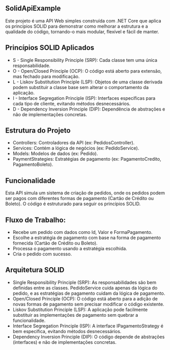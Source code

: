 ## SolidApiExample
Este projeto é uma API Web simples construída com .NET Core que aplica os princípios SOLID para demonstrar como melhorar a estrutura e a qualidade do código, tornando-o mais modular, flexível e fácil de manter.

## Princípios SOLID Aplicados
- S - Single Responsibility Principle (SRP): Cada classe tem uma única responsabilidade.
- O - Open/Closed Principle (OCP): O código está aberto para extensão, mas fechado para modificação.
- L - Liskov Substitution Principle (LSP): Objetos de uma classe derivada podem substituir a classe base sem alterar o comportamento da aplicação.
- I - Interface Segregation Principle (ISP): Interfaces específicas para cada tipo de cliente, evitando métodos desnecessários.
- D - Dependency Inversion Principle (DIP): Dependência de abstrações e não de implementações concretas.
  
## Estrutura do Projeto
- Controllers: Controladores da API (ex: PedidosController).
- Services: Contém a lógica de negócios (ex: PedidoService).
- Models: Modelos de dados (ex: Pedido).
- PaymentStrategies: Estratégias de pagamento (ex: PagamentoCredito, PagamentoBoleto).

## Funcionalidade
Esta API simula um sistema de criação de pedidos, onde os pedidos podem ser pagos com diferentes formas de pagamento (Cartão de Crédito ou Boleto). O código é estruturado para seguir os princípios SOLID.

## Fluxo de Trabalho:
- Recebe um pedido com dados como Id, Valor e FormaPagamento.
- Escolhe a estratégia de pagamento com base na forma de pagamento fornecida (Cartão de Crédito ou Boleto).
- Processa o pagamento usando a estratégia escolhida.
- Cria o pedido com sucesso.

## Arquitetura SOLID
- Single Responsibility Principle (SRP): As responsabilidades são bem definidas entre as classes. PedidoService cuida apenas da lógica do pedido, e as estratégias de pagamento cuidam da lógica de pagamento.
- Open/Closed Principle (OCP): O código está aberto para a adição de novas formas de pagamento sem precisar modificar o código existente.
- Liskov Substitution Principle (LSP): A aplicação pode facilmente substituir as implementações de pagamento sem quebrar a funcionalidade.
- Interface Segregation Principle (ISP): A interface IPagamentoStrategy é bem específica, evitando métodos desnecessários.
- Dependency Inversion Principle (DIP): O código depende de abstrações (interfaces) e não de implementações concretas.
